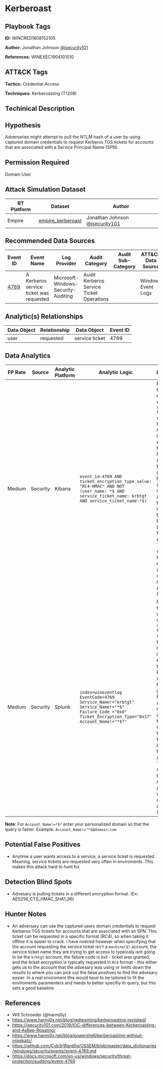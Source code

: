 # Kerberoast

## Playbook Tags
**ID:** WINCRED1808152105

**Author:** Jonathan Johnson [@jsecurity101](https://twitter.com/jsecurity101)

**References:** WINEXEC1904101010

## ATT&CK Tags

**Tactics:** Credential Access

**Techniques:** Kerberoasting (T1208)

## Techinical Description


## Hypothesis

Adversaries might attempt to pull the NTLM hash of a user by using captured domain credentials to request Kerberos TGS tickets for accounts that are associated with a Service Principal Name (SPN).

## Permission Required

Domain User

## Attack Simulation Dataset

| RT Platform  | Dataset | Author |
|---------|---------|---------|
| Empire | [empire_kerberoast](https://github.com/Cyb3rWard0g/mordor/blob/master/small_datasets/windows/credential_access/kerberoasting_T1208/empire_kerberoast.md) | Jonathan Johnson [@jsecurity101](https://twitter.com/jsecurity101) |

## Recommended Data Sources

| Event ID | Event Name | Log Provider | Audit Category | Audit Sub-Category | ATT&CK Data Source |
|---------|---------|----------|----------|---------|-----|
| [4769](https://github.com/Cyb3rWard0g/OSSEM/blob/master/data_dictionaries/windows/security/events/event-4769.md) | A Kerberos service ticket was requested | Microsoft-Windows-Security-Auditing | Audit Kerberos Service Ticket Operations |  | Windows Event Logs |


## Analytic(s) Relationships

| Data Object | Relationship | Data Object | Event ID |
|--------|---------|-------|--------|
|  user | requested | service ticket | 4769 |

## Data Analytics

| FP Rate | Source | Analytic Platform | Analytic Logic | Description |
|--------|---------|---------|---------|---------|
| Medium | Security | Kibana | `event_id:4769 AND ticket_encryption_type_value: "RC4-HMAC" AND NOT (user_name: *$ AND service_ticket_name: krbtgt AND service_ticket_name:*$)` | Pulls events that correlate with `A service ticket was requested`, that were requested in the encryption type: RC4. Filters if the service ticket was granted. Filters out any machine account ($) that requested the service ticket. Lastly, filters out any `requested` service ticket names that are `krbtgt` or a machine account ($). 
| Medium | Security | Splunk | `index=wineventlog EventCode=4769 Service_Name!="krbtgt" Service_Name!="*$" Failure_Code ="0x0"  Ticket_Encryption_Type="0x17" Account_Name!="*$*"` | Pulls events that correlate with `A service ticket was requested`, that were requested in the encryption type: RC4. Filters if the service ticket was granted. Filters out any machine account ($) that requested the service ticket. Lastly, filters out any `requested` service ticket names that are `krbtgt` or a machine account ($). 

**Note**: For `Account_Name!=*$*` enter your personalized domain so that the query is faster. Example: `Account_Name!="*$@domain.com`

## Potential False Positives

* Anytime a user wants access to a service, a service ticket is requested. Meaning, service tickets are requested very often in enviroments. This makes this attack hard to hunt for. 

## Detection Blind Spots

* Advesary is pulling tickets in a different encryption format. (Ex: AES256_CTS_HMAC_SHA1_96)

## Hunter Notes

* An adversary can use the captured users domain credentials to request Kerberos TGS tickets for accounts that are associated with an SPN. This ticket can be requested in a specific format (RC4), so when taking it offline it is easier to crack. I have noticed however when specifying that the account requesting the service ticket isn't a `machine($)` account, the service ticket name they are trying to get access to typeicaly isnt going to be the `krbtgt` account, the failure code is `0x0` - ticket was granted, and the ticket encryption is typically requested in `RC4` format - this either gets us to the account that the advesary was using or limits down the results to where you can pick out the false positives to find the advesary easier. In a real enviroment this would have to be tailored to fit the enviroments paramenters and needs to better specifiy th query, but this sets a good baseline. 

## References
* Will Schroeder (@harmj0y)
* https://www.harmj0y.net/blog/redteaming/kerberoasting-revisited/
* https://jsecurity101.com/2019/IOC-differences-between-Kerberoasting-and-AsRep-Roasting/
* https://www.harmj0y.net/blog/powershell/kerberoasting-without-mimikatz/
* https://github.com/Cyb3rWard0g/OSSEM/blob/master/data_dictionaries/windows/security/events/event-4769.md
* https://docs.microsoft.com/en-us/windows/security/threat-protection/auditing/event-4769
